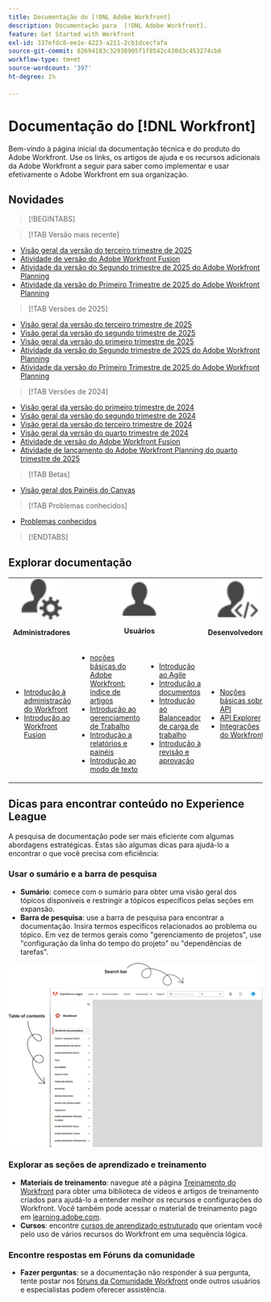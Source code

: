 ```yaml
---
title: Documentação do [!DNL Adobe Workfront]
description: Documentação para  [!DNL Adobe Workfront].
feature: Get Started with Workfront
exl-id: 337efdc8-ee1e-4223-a211-2cb1dcecfafa
source-git-commit: 82694183c32938905f1f8542c430d3c453274cb6
workflow-type: tm+mt
source-wordcount: '397'
ht-degree: 1%

---
```


# Documentação do [!DNL Workfront]

Bem-vindo à página inicial da documentação técnica e do produto do Adobe Workfront. Use os links, os artigos de ajuda e os recursos adicionais da Adobe Workfront a seguir para saber como implementar e usar efetivamente o Adobe Workfront em sua organização.

## Novidades

>[!BEGINTABS]

>[!TAB Versão mais recente]

* [Visão geral da versão do terceiro trimestre de 2025](/help/quicksilver/product-announcements/product-releases/25-q3-release-activity/25-q3-release-overview.md)
* [Atividade de versão do Adobe Workfront Fusion](https://experienceleague.adobe.com/pt-br/docs/workfront-fusion/using/fusion-release-activity/fusion-release-activity)
* [Atividade da versão do Segundo trimestre de 2025 do Adobe Workfront Planning](/help/quicksilver/product-announcements/product-releases/planning-release-activity/planning-release-activity-25-q2.md)
* [Atividade da versão do Primeiro Trimestre de 2025 do Adobe Workfront Planning](/help/quicksilver/product-announcements/product-releases/planning-release-activity/planning-release-activity-25-q1.md)

>[!TAB Versões de 2025]

* [Visão geral da versão do terceiro trimestre de 2025](/help/quicksilver/product-announcements/product-releases/25-q3-release-activity/25-q3-release-overview.md)
* [Visão geral da versão do segundo trimestre de 2025](/help/quicksilver/product-announcements/product-releases/25-q2-release-activity/25-q2-release-overview.md)
* [Visão geral da versão do primeiro trimestre de 2025](/help/quicksilver/product-announcements/product-releases/25-q1-release-activity/25-q1-release-overview.md)
* [Atividade da versão do Segundo trimestre de 2025 do Adobe Workfront Planning](/help/quicksilver/product-announcements/product-releases/planning-release-activity/planning-release-activity-25-q2.md)
* [Atividade da versão do Primeiro Trimestre de 2025 do Adobe Workfront Planning](/help/quicksilver/product-announcements/product-releases/planning-release-activity/planning-release-activity-25-q1.md)


>[!TAB Versões de 2024]

* [Visão geral da versão do primeiro trimestre de 2024](/help/quicksilver/product-announcements/product-releases/24-q1-release-activity/24-q1-release-overview.md)
* [Visão geral da versão do segundo trimestre de 2024](/help/quicksilver/product-announcements/product-releases/24-q2-release-activity/24-q2-release-overview.md)
* [Visão geral da versão do terceiro trimestre de 2024](/help/quicksilver/product-announcements/product-releases/24-q3-release-activity/24-q3-release-overview.md)
* [Visão geral da versão do quarto trimestre de 2024](/help/quicksilver/product-announcements/product-releases/24-q4-release-activity/24-q4-release-overview.md)
* [Atividade de versão do Adobe Workfront Fusion](https://experienceleague.adobe.com/pt-br/docs/workfront-fusion/using/fusion-release-activity/fusion-release-activity)
* [Atividade de lançamento do Adobe Workfront Planning do quarto trimestre de 2025](/help/quicksilver/product-announcements/product-releases/planning-release-activity/planning-release-activity-24-q4.md)

>[!TAB Betas]

* [Visão geral dos Painéis do Canvas](/help/quicksilver/reports-and-dashboards/dashboards/creating-and-managing-dashboards/canvas-dashboards-overview.md)

>[!TAB Problemas conhecidos]

* [Problemas conhecidos](https://experienceleague.adobe.com/pt-br/docs/workfront-known-issues/issues/overview)


>[!ENDTABS]


## Explorar documentação

<table>

<tr>
    <td style="text-align: center;"><img src="assets/admin.svg" style="width: 80px; height: 80px;"><p><b>Administradores</b></p></td>
    <td colspan="2" style="text-align: center;"><img src="assets/user.svg" style="width: 75px; height: 75px;"><p><b>Usuários</b></p></td>
    <td style="text-align: center;"><img src="assets/developer.svg" style="width: 80px; height: 80px;"><p><b>Desenvolvedores</b></p></td>
  </tr>
  <tr>
    <td>
    <ul>
    <li><a href="/help/quicksilver/administration-and-setup/get-started-wf-administration/get-started-with-wf-administration.md">Introdução à administração do Workfront</a></li>
    <li><a href="https://experienceleague.adobe.com/pt-br/docs/workfront-fusion/using/get-started-with-fusion/get-started-fusion-toc">Introdução ao Workfront Fusion</li>
    </ul>
 </td>
    <td>
        <ul>
        <li><a href="/help/quicksilver/workfront-basics/workfront-basics.md">noções básicas do Adobe Workfront: índice de artigos</a></li>
        <li><a href="/help/quicksilver/manage-work/manage-work.md">Introdução ao gerenciamento de Trabalho</a></li>
        <li><a href="/help/quicksilver/reports-and-dashboards/reports-and-dashboards-overview.md">Introdução a relatórios e painéis</a></li>
        <li><a href="/help/quicksilver/reports-and-dashboards/reports/text-mode/text-mode-resources.md">Introdução ao modo de texto</a></li>
        </ul>
    </td>
    <td><ul>
        <li><a href="/help/quicksilver/agile/agile-overview.md">Introdução ao Agile</a></li>
        <li><a href="/help/quicksilver/documents/documents-overview.md">Introdução a documentos</a></li>
        <li><a href="/help/quicksilver/resource-mgmt/workload-balancer/workload-balancer.md">Introdução ao Balanceador de carga de trabalho</a></li>
        <li><a href="/help/quicksilver/resource-mgmt/workload-balancer/overview-workload-balancer.md">Introdução à revisão e aprovação</a></li>
        </ul></td>
    <td><ul>
        <li><a href="/help/quicksilver/wf-api/general/api-basics.md">Noções básicas sobre API</a></li>
        <li><a href="https://developer.adobe.com/workfront/api-explorer/">API Explorer</a></li>
        <li><a href="/help/quicksilver/workfront-integrations-and-apps/workfront-integrations.md">Integrações do Workfront</a></li>
        </ul></td>
  </tr>
</table>

## Dicas para encontrar conteúdo no Experience League

A pesquisa de documentação pode ser mais eficiente com algumas abordagens estratégicas. Estas são algumas dicas para ajudá-lo a encontrar o que você precisa com eficiência:

### Usar o sumário e a barra de pesquisa

* **Sumário**: comece com o sumário para obter uma visão geral dos tópicos disponíveis e restringir a tópicos específicos pelas seções em expansão.
* **Barra de pesquisa**: use a barra de pesquisa para encontrar a documentação. Insira termos específicos relacionados ao problema ou tópico. Em vez de termos gerais como &quot;gerenciamento de projetos&quot;, use &quot;configuração da linha do tempo do projeto&quot; ou &quot;dependências de tarefas&quot;.

![](assets/exl-site-nav.png)

### Explorar as seções de aprendizado e treinamento

* **Materiais de treinamento**: navegue até a página [Treinamento do Workfront](https://experienceleague.adobe.com/pt-br/browse/workfront) para obter uma biblioteca de vídeos e artigos de treinamento criados para ajudá-lo a entender melhor os recursos e configurações do Workfront. Você também pode acessar o material de treinamento pago em [learning.adobe.com](https://learning.adobe.com/).
* **Cursos**: encontre [cursos de aprendizado estruturado](https://experienceleague.adobe.com/home?lang=pt-BR&Solution=Workfront#courses) que orientam você pelo uso de vários recursos do Workfront em uma sequência lógica.

### Encontre respostas em Fóruns da comunidade

* **Fazer perguntas**: se a documentação não responder à sua pergunta, tente postar nos [fóruns da Comunidade Workfront](https://experienceleaguecommunities.adobe.com/t5/workfront/ct-p/workfront?profile.language=pt) onde outros usuários e especialistas podem oferecer assistência.
